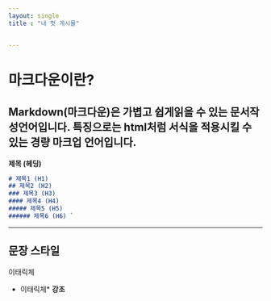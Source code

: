 ```yaml
---
layout: single
title : "내 첫 게시물"


---
```

# 마크다운이란?

## Markdown(마크다운)은 가볍고 쉽게읽을 수 있는 문서작성언어입니다. 특징으로는 html처럼 서식을 적용시킬 수 있는 경량 마크업 언어입니다.

**제목 (헤딩)**
``` md
# 제목1 (H1)
## 제목2 (H2)
### 제목3 (H3)
#### 제목4 (H4)
##### 제목5 (H5)
###### 제목6 (H6) `
```
---
## **문장 스타일**
이태릭체
* 이태릭체*
  **강조**

